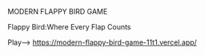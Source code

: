 MODERN FLAPPY BIRD GAME

Flappy Bird:Where Every Flap Counts

Play--> https://modern-flappy-bird-game-11t1.vercel.app/

